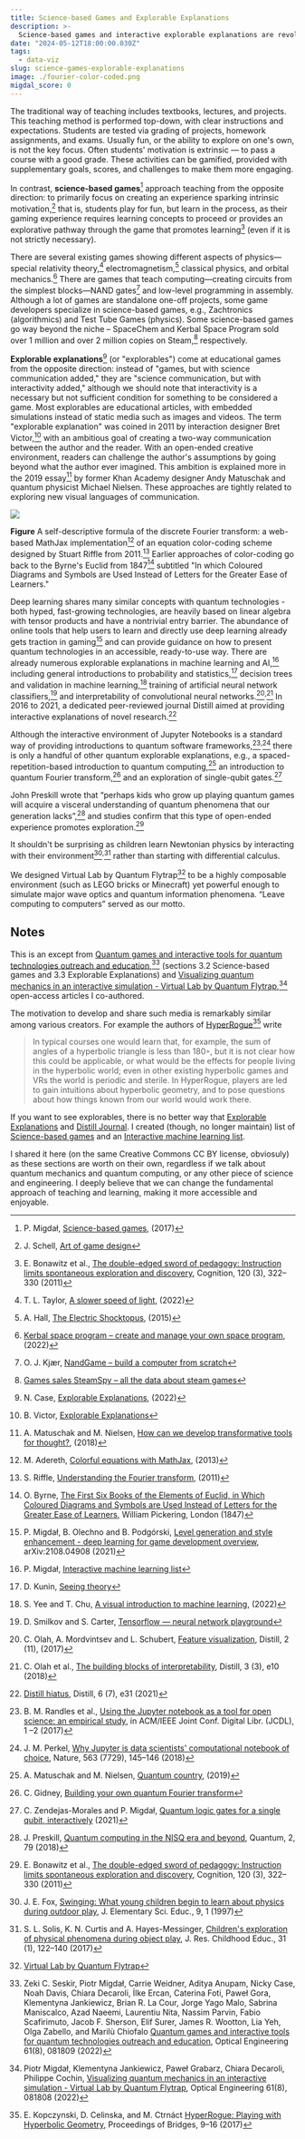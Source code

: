 ```yaml
---
title: Science-based Games and Explorable Explanations
description: >-
  Science-based games and interactive explorable explanations are revolutionizing education, making complex topics like physics and machine learning accessible and fun.
date: "2024-05-12T18:00:00.030Z"
tags:
  - data-viz
slug: science-games-explorable-explanations
image: ./fourier-color-coded.png
migdal_score: 0
---
```


The traditional way of teaching includes textbooks, lectures, and projects. This teaching method is performed top-down, with clear instructions and expectations. Students are tested via grading of projects, homework assignments, and exams. Usually fun, or the ability to explore on one's own, is not the key focus. Often students' motivation is extrinsic — to pass a course with a good grade. These activities can be gamified, provided with supplementary goals, scores, and challenges to make them more engaging.

In contrast, **science-based games**[^29] approach teaching from the opposite direction: to primarily focus on creating an experience sparking intrinsic motivation,[^89] that is, students play for fun, but learn in the process, as their gaming experience requires learning concepts to proceed or provides an explorative pathway through the game that promotes learning[^90] (even if it is not strictly necessary).

There are several existing games showing different aspects of physics—special relativity theory,[^91] electromagnetism,[^92] classical physics, and orbital mechanics.[^93] There are games that teach computing—creating circuits from the simplest blocks—NAND gates[^94] and low-level programming in assembly. Although a lot of games are standalone one-off projects, some game developers specialize in science-based games, e.g., Zachtronics (algorithmics) and Test Tube Games (physics). Some science-based games go way beyond the niche – SpaceChem and Kerbal Space Program sold over 1 million and over 2 million copies on Steam,[^95] respectively.

**Explorable explanations**[^96] (or "explorables") come at educational games from the opposite direction: instead of "games, but with science communication added," they are "science communication, but with interactivity added," although we should note that interactivity is a necessary but not sufficient condition for something to be considered a game. Most explorables are educational articles, with embedded simulations instead of static media such as images and videos. The term "explorable explanation" was coined in 2011 by interaction designer Bret Victor,[^97] with an ambitious goal of creating a two-way communication between the author and the reader. With an open-ended creative environment, readers can challenge the author's assumptions by going beyond what the author ever imagined. This ambition is explained more in the 2019 essay[^98] by former Khan Academy designer Andy Matuschak and quantum physicist Michael Nielsen. These approaches are tightly related to exploring new visual languages of communication.

![](./fourier-color-coded.png)

**Figure** A self-descriptive formula of the discrete Fourier transform: a web-based MathJax implementation[^99] of an equation color-coding scheme designed by Stuart Riffle from 2011.[^100] Earlier approaches of color-coding go back to the Byrne's Euclid from 1847[^101] subtitled "In which Coloured Diagrams and Symbols are Used Instead of Letters for the Greater Ease of Learners."

Deep learning shares many similar concepts with quantum technologies - both hyped, fast-growing technologies, are heavily based on linear algebra with tensor products and have a nontrivial entry barrier. The abundance of online tools that help users to learn and directly use deep learning already gets traction in gaming[^102] and can provide guidance on how to present quantum technologies in an accessible, ready-to-use way. There are already numerous explorable explanations in machine learning and AI,[^103] including general introductions to probability and statistics,[^104] decision trees and validation in machine learning,[^105] training of artificial neural network classifiers,[^106] and interpretability of convolutional neural networks.[^107]<sup>,</sup>[^108] In 2016 to 2021, a dedicated peer-reviewed journal Distill aimed at providing interactive explanations of novel research.[^109]

Although the interactive environment of Jupyter Notebooks is a standard way of providing introductions to quantum software frameworks,[^110]<sup>,</sup>[^111] there is only a handful of other quantum explorable explanations, e.g., a spaced-repetition-based introduction to quantum computing,[^112] an introduction to quantum Fourier transform,[^113] and an exploration of single-qubit gates.[^114]

John Preskill wrote that “perhaps kids who grow up playing quantum games will acquire a visceral understanding of quantum phenomena that our generation lacks”,[^vl30] and studies confirm that this type of open-ended experience promotes exploration.[^vl31]

It shouldn't be surprising as children learn Newtonian physics by interacting with their environment[^vl32]<sup>,</sup>[^vl33] rather than starting with differential calculus.

We designed Virtual Lab by Quantum Flytrap[^virtuallabsite] to be a highly composable environment (such as LEGO bricks or Minecraft) yet powerful enough to simulate major wave optics and quantum information phenomena. “Leave computing to computers” served as our motto.

## Notes

This is an except from [Quantum games and interactive tools for quantum technologies outreach and education](https://doi.org/10.1117/1.OE.61.8.081809),[^quantumedu] (sections 3.2 Science-based games and 3.3 Explorable Explanations) and [Visualizing quantum mechanics in an interactive simulation - Virtual Lab by Quantum Flytrap](https://doi.org/10.1117/1.OE.61.8.081808),[^virtuallab] open-access articles I co-authored.

The motivation to develop and share such media is remarkably similar among various creators. For example the authors of [HyperRogue](https://roguetemple.com/z/hyper/)[^hyperrogue] write

> In typical courses one would learn that, for example, the sum of angles of a hyperbolic triangle is less than 180◦, but it is not clear how this could be applicable, or what would be the effects for people living in the hyperbolic world; even in other existing hyperbolic games and VRs the world is periodic and sterile. In HyperRogue, players are led to gain intuitions about hyperbolic geometry, and to pose questions about how things known from our world would work there.

If you want to see explorables, there is no better way that [Explorable Explanations](https://explorabl.es) and [Distill Journal](https://distill.pub/). I created (though, no longer maintain) list of [Science-based games](https://github.com/stared/science-based-games-list) and an [Interactive machine learning list](https://p.migdal.pl/interactive-machine-learning-list/).

I shared it here (on the same Creative Commons CC BY license, obviosuly) as these sections are worth on their own, regardless if we talk about quantum mechanics and quantum computing, or any other piece of science and engineering. I deeply believe that we can change the fundamental approach of teaching and learning, making it more accessible and enjoyable.

[^29]: P. Migdał, [Science-based games](https://github.com/stared/science-based-games-list), (2017)
[^89]: J. Schell, [Art of game design](https://www.schellgames.com/art-of-game-design)
[^90]: E. Bonawitz et al., [The double-edged sword of pedagogy: Instruction limits spontaneous exploration and discovery](https://doi.org/10.1016/j.cognition.2010.10.001), Cognition, 120 (3), 322–330 (2011)
[^91]: T. L. Taylor, [A slower speed of light](http://gamelab.mit.edu/games/a-slower-speed-of-light/), (2022)
[^92]: A. Hall, [The Electric Shocktopus](http://testtubegames.com/shocktopus.html), (2015)
[^93]: [Kerbal space program – create and manage your own space program](https://www.kerbalspaceprogram.com/), (2022)
[^94]: O. J. Kjær, [NandGame – build a computer from scratch](https://nandgame.com/about)
[^95]: [Games sales SteamSpy – all the data about steam games](https://steamspy.com)
[^96]: N. Case, [Explorable Explanations](https://github.com/explorableexplanations/explorableexplanations.github.io), (2022)
[^97]: B. Victor, [Explorable Explanations](http://worrydream.com/ExplorableExplanations)
[^98]: A. Matuschak and M. Nielsen, [How can we develop transformative tools for thought?](https://numinous.productions/ttft/), (2018)
[^99]: M. Adereth, [Colorful equations with MathJax](https://adereth.github.io/blog/2013/11/29/colorful-equations), (2013)
[^100]: S. Riffle, [Understanding the Fourier transform](https://web.archive.org/web/20130318211259/http://www.altdevblogaday.com/2011/05/17/understanding-the-fourier-transform), (2011)
[^101]: O. Byrne, [The First Six Books of the Elements of Euclid, in Which Coloured Diagrams and Symbols are Used Instead of Letters for the Greater Ease of Learners](https://www.c82.net/euclid/), William Pickering, London (1847)
[^102]: P. Migdał, B. Olechno and B. Podgórski, [Level generation and style enhancement - deep learning for game development overview](https://arxiv.org/abs/2108.04908), arXiv:2108.04908 (2021)
[^103]: P. Migdał, [Interactive machine learning list](https://p.migdal.pl/interactive-machine-learning-list/)
[^104]: D. Kunin, [Seeing theory](http://seeingtheory.io)
[^105]: S. Yee and T. Chu, [A visual introduction to machine learning](http://www.r2d3.us/visual-intro-to-machine-learning-part-1/), (2022)
[^106]: D. Smilkov and S. Carter, [Tensorflow — neural network playground](http://playground.tensorflow.org)
[^107]: C. Olah, A. Mordvintsev and L. Schubert, [Feature visualization](https://doi.org/10.23915/distill.00007), Distill, 2 (11), (2017)
[^108]: C. Olah et al., [The building blocks of interpretability](https://doi.org/10.23915/distill.00010), Distill, 3 (3), e10 (2018)
[^109]: [Distill hiatus](https://doi.org/10.23915/distill.00031), Distill, 6 (7), e31 (2021)
[^110]: B. M. Randles et al., [Using the Jupyter notebook as a tool for open science: an empirical study](https://doi.org/10.1109/JCDL.2017.7991618), in ACM/IEEE Joint Conf. Digital Libr. (JCDL), 1 –2 (2017)
[^111]: J. M. Perkel, [Why Jupyter is data scientists' computational notebook of choice](https://doi.org/10.1038/d41586-018-07196-1), Nature, 563 (7729), 145–146 (2018)
[^112]: A. Matuschak and M. Nielsen, [Quantum country](https://quantum.country), (2019)
[^113]: C. Gidney, [Building your own quantum Fourier transform](https://algassert.com/quantum/2014/03/07/Building-your-own-Quantum-Fourier-Transform.html)
[^114]: C. Zendejas-Morales and P. Migdał, [Quantum logic gates for a single qubit, interactively](https://quantumflytrap.com/blog/2021/qubit-interactively) (2021)
[^quantumedu]: Zeki C. Seskir, Piotr Migdał, Carrie Weidner, Aditya Anupam, Nicky Case, Noah Davis, Chiara Decaroli, İlke Ercan, Caterina Foti, Paweł Gora, Klementyna Jankiewicz, Brian R. La Cour, Jorge Yago Malo, Sabrina Maniscalco, Azad Naeemi, Laurentiu Nita, Nassim Parvin, Fabio Scafirimuto, Jacob F. Sherson, Elif Surer, James R. Wootton, Lia Yeh, Olga Zabello, and Marilù Chiofalo [Quantum games and interactive tools for quantum technologies outreach and education](https://doi.org/10.1117/1.OE.61.8.081809), Optical Engineering 61(8), 081809 (2022)
[^vl30]: J. Preskill, [Quantum computing in the NISQ era and beyond](https://doi.org/10.22331/q-2018-08-06-79), Quantum, 2, 79 (2018)
[^vl31]: E. Bonawitz et al., [The double-edged sword of pedagogy: Instruction limits spontaneous exploration and discovery](https://doi.org/10.1016/j.cognition.2010.10.001), Cognition, 120 (3), 322–330 (2011)
[^vl32]: J. E. Fox, [Swinging: What young children begin to learn about physics during outdoor play](https://doi.org/10.1007/BF03173764), J. Elementary Sci. Educ., 9, 1 (1997)
[^vl33]: S. L. Solis, K. N. Curtis and A. Hayes-Messinger, [Children's exploration of physical phenomena during object play](https://doi.org/10.1080/02568543.2016.1244583), J. Res. Childhood Educ., 31 (1), 122–140 (2017)
[^virtuallabsite]: [Virtual Lab by Quantum Flytrap](https://lab.quantumflytrap.com)
[^virtuallab]: Piotr Migdał, Klementyna Jankiewicz, Paweł Grabarz, Chiara Decaroli, Philippe Cochin, [Visualizing quantum mechanics in an interactive simulation - Virtual Lab by Quantum Flytrap](https://doi.org/10.1117/1.OE.61.8.081808), Optical Engineering 61(8), 081808 (2022)
[^hyperrogue]: E. Kopczynski, D. Celinska, and M. Ctrnáct [HyperRogue: Playing with Hyperbolic Geometry](https://archive.bridgesmathart.org/2017/bridges2017-9.html#gsc.tab=0), Proceedings of Bridges, 9–16 (2017)
